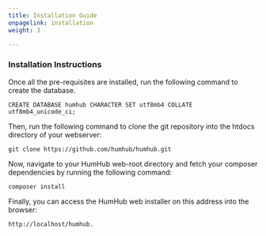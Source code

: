 ```yaml
---
title: Installation Guide
onpagelink: installation
weight: 3

---
```


### **Installation Instructions**

Once all the pre-requisites are installed, run the following command to create the database. 

 ```
 CREATE DATABASE humhub CHARACTER SET utf8mb4 COLLATE utf8mb4_unicode_ci;
```

Then, run the following command to clone the git repository into the htdocs directory of your webserver:

 ```
git clone https://github.com/humhub/humhub.git
```

Now, navigate to your HumHub web-root directory and fetch your composer dependencies by running the following command:

 ```
composer install
```

Finally, you can access the HumHub web installer on this address into the browser:

 ```
http://localhost/humhub.
```

